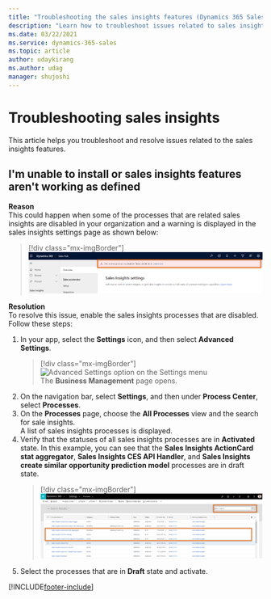 ```yaml
---
title: "Troubleshooting the sales insights features (Dynamics 365 Sales) | MicrosoftDocs"
description: "Learn how to troubleshoot issues related to sales insights in Dynamics 365 Sales."
ms.date: 03/22/2021
ms.service: dynamics-365-sales
ms.topic: article
author: udaykirang
ms.author: udag
manager: shujoshi
---
```


# Troubleshooting sales insights 

This article helps you troubleshoot and resolve issues related to the sales insights features.

<a name="unable-install-features-not-working-sales-premium"> </a>
## I'm unable to install or sales insights features aren't working as defined 

**Reason**   
This could happen when some of the processes that are related sales insights are disabled in your organization and a warning is displayed in the sales insights settings page as shown below:    
> [!div class="mx-imgBorder"]  
> ![Sales insights processes are disabled warning message](media/ts-sp-process-disabled-warning-message.png "Sales insights processes are disabled warning message")

**Resolution**    
To resolve this issue, enable the sales insights processes that are disabled. Follow these steps:   
1.  In your app, select the **Settings** icon, and then select **Advanced Settings**.   
    > [!div class="mx-imgBorder"]    
    > ![Advanced Settings option on the Settings menu](media/advanced-settings-option.png "Advanced Settings option on the Settings menu")    
    The **Business Management** page opens.    
2.  On the navigation bar, select **Settings**, and then under **Process Center**, select **Processes**.    
3. On the **Processes** page, choose the **All Processes** view and the search for sale insights.    
    A list of sales insights processes is displayed.    
4. Verify that the statuses of all sales insights processes are in **Activated** state. In this example, you can see that the **Sales Insights ActionCard stat aggregator**, **Sales Insights CES API Handler**, and **Sales Insights create similar opportunity prediction model** processes are in draft state.  
    > [!div class="mx-imgBorder"]    
    > ![View all sales insights processes](media/ts-sp-process-view-sales-insights-processes.png "View all sales insights processes")    
5. Select the processes that are in **Draft** state and activate.


[!INCLUDE[footer-include](../includes/footer-banner.md)]
